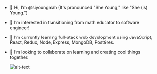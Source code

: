 - 👋 Hi, I’m @siyoungmah (It's pronounced "She Young," like "She (is) Young.")
- 👀 I’m interested in transitioning from math educator to software engineer!
- 🌱 I’m currently learning full-stack web development using JavaScript, React, Redux, Node, Express, MongoDB, PostGres.
- 💞️ I’m looking to collaborate on learning and creating cool things together.


  ![alt-text](https://www.codewars.com/users/siyoungmah/badges/small) 
<!---
siyoungmah/siyoungmah is a ✨ special ✨ repository because its `README.md` (this file) appears on your GitHub profile.
You can click the Preview link to take a look at your changes.
--->
